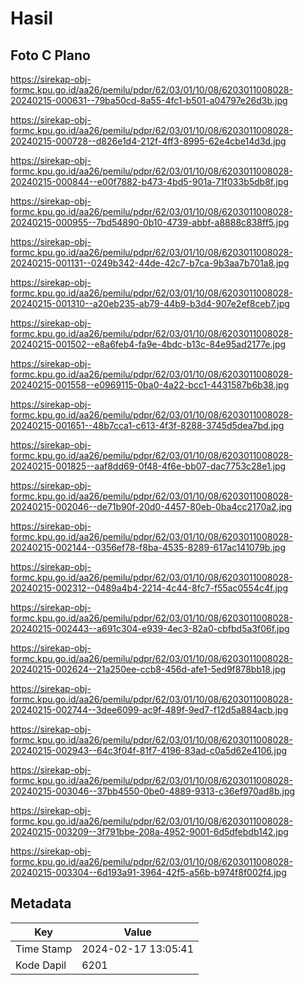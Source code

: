 # Hasil

## Foto C Plano

https://sirekap-obj-formc.kpu.go.id/aa26/pemilu/pdpr/62/03/01/10/08/6203011008028-20240215-000631--79ba50cd-8a55-4fc1-b501-a04797e26d3b.jpg

https://sirekap-obj-formc.kpu.go.id/aa26/pemilu/pdpr/62/03/01/10/08/6203011008028-20240215-000728--d826e1d4-212f-4ff3-8995-62e4cbe14d3d.jpg

https://sirekap-obj-formc.kpu.go.id/aa26/pemilu/pdpr/62/03/01/10/08/6203011008028-20240215-000844--e00f7882-b473-4bd5-901a-71f033b5db8f.jpg

https://sirekap-obj-formc.kpu.go.id/aa26/pemilu/pdpr/62/03/01/10/08/6203011008028-20240215-000955--7bd54890-0b10-4739-abbf-a8888c838ff5.jpg

https://sirekap-obj-formc.kpu.go.id/aa26/pemilu/pdpr/62/03/01/10/08/6203011008028-20240215-001131--0249b342-44de-42c7-b7ca-9b3aa7b701a8.jpg

https://sirekap-obj-formc.kpu.go.id/aa26/pemilu/pdpr/62/03/01/10/08/6203011008028-20240215-001310--a20eb235-ab79-44b9-b3d4-907e2ef8ceb7.jpg

https://sirekap-obj-formc.kpu.go.id/aa26/pemilu/pdpr/62/03/01/10/08/6203011008028-20240215-001502--e8a6feb4-fa9e-4bdc-b13c-84e95ad2177e.jpg

https://sirekap-obj-formc.kpu.go.id/aa26/pemilu/pdpr/62/03/01/10/08/6203011008028-20240215-001558--e0969115-0ba0-4a22-bcc1-4431587b6b38.jpg

https://sirekap-obj-formc.kpu.go.id/aa26/pemilu/pdpr/62/03/01/10/08/6203011008028-20240215-001651--48b7cca1-c613-4f3f-8288-3745d5dea7bd.jpg

https://sirekap-obj-formc.kpu.go.id/aa26/pemilu/pdpr/62/03/01/10/08/6203011008028-20240215-001825--aaf8dd69-0f48-4f6e-bb07-dac7753c28e1.jpg

https://sirekap-obj-formc.kpu.go.id/aa26/pemilu/pdpr/62/03/01/10/08/6203011008028-20240215-002046--de71b90f-20d0-4457-80eb-0ba4cc2170a2.jpg

https://sirekap-obj-formc.kpu.go.id/aa26/pemilu/pdpr/62/03/01/10/08/6203011008028-20240215-002144--0356ef78-f8ba-4535-8289-617ac141079b.jpg

https://sirekap-obj-formc.kpu.go.id/aa26/pemilu/pdpr/62/03/01/10/08/6203011008028-20240215-002312--0489a4b4-2214-4c44-8fc7-f55ac0554c4f.jpg

https://sirekap-obj-formc.kpu.go.id/aa26/pemilu/pdpr/62/03/01/10/08/6203011008028-20240215-002443--a691c304-e939-4ec3-82a0-cbfbd5a3f06f.jpg

https://sirekap-obj-formc.kpu.go.id/aa26/pemilu/pdpr/62/03/01/10/08/6203011008028-20240215-002624--21a250ee-ccb8-456d-afe1-5ed9f878bb18.jpg

https://sirekap-obj-formc.kpu.go.id/aa26/pemilu/pdpr/62/03/01/10/08/6203011008028-20240215-002744--3dee6099-ac9f-489f-9ed7-f12d5a884acb.jpg

https://sirekap-obj-formc.kpu.go.id/aa26/pemilu/pdpr/62/03/01/10/08/6203011008028-20240215-002943--64c3f04f-81f7-4196-83ad-c0a5d62e4106.jpg

https://sirekap-obj-formc.kpu.go.id/aa26/pemilu/pdpr/62/03/01/10/08/6203011008028-20240215-003046--37bb4550-0be0-4889-9313-c36ef970ad8b.jpg

https://sirekap-obj-formc.kpu.go.id/aa26/pemilu/pdpr/62/03/01/10/08/6203011008028-20240215-003209--3f791bbe-208a-4952-9001-6d5dfebdb142.jpg

https://sirekap-obj-formc.kpu.go.id/aa26/pemilu/pdpr/62/03/01/10/08/6203011008028-20240215-003304--6d193a91-3964-42f5-a56b-b974f8f002f4.jpg


## Metadata

| Key        | Value               |
| ---------- | ------------------- |
| Time Stamp | 2024-02-17 13:05:41 |
| Kode Dapil | 6201                |



